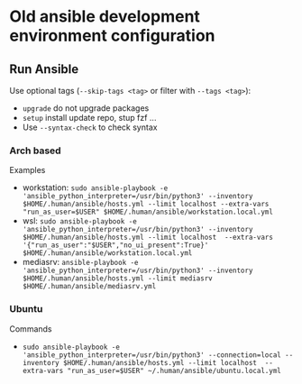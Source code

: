 # Old ansible development environment configuration

## Run Ansible

Use optional tags (`--skip-tags <tag>` or filter with `--tags <tag>`):

- `upgrade` do not upgrade packages
- `setup` install update repo, stup fzf ...
- Use `--syntax-check` to check syntax

### Arch based

Examples

- workstation: `sudo ansible-playbook -e 'ansible_python_interpreter=/usr/bin/python3' --inventory $HOME/.human/ansible/hosts.yml --limit localhost --extra-vars "run_as_user=$USER" $HOME/.human/ansible/workstation.local.yml`
- wsl: `sudo ansible-playbook -e 'ansible_python_interpreter=/usr/bin/python3' --inventory $HOME/.human/ansible/hosts.yml --limit localhost  --extra-vars '{"run_as_user":"$USER","no_ui_present":True}' $HOME/.human/ansible/workstation.local.yml`
- mediasrv: `ansible-playbook -e 'ansible_python_interpreter=/usr/bin/python3' --inventory $HOME/.human/ansible/hosts.yml --limit mediasrv $HOME/.human/ansible/mediasrv.yml`

### Ubuntu

Commands

- `sudo ansible-playbook -e 'ansible_python_interpreter=/usr/bin/python3' --connection=local --inventory $HOME/.human/ansible/hosts.yml --limit localhost  --extra-vars "run_as_user=$USER" ~/.human/ansible/ubuntu.local.yml`
